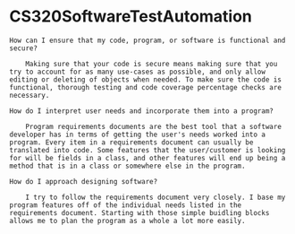# CS320SoftwareTestAutomation


    How can I ensure that my code, program, or software is functional and secure?
    
        Making sure that your code is secure means making sure that you try to account for as many use-cases as possible, and only allow editing or deleting of objects when needed. To make sure the code is functional, thorough testing and code coverage percentage checks are necessary.
    
    How do I interpret user needs and incorporate them into a program?
    
        Program requirements documents are the best tool that a software developer has in terms of getting the user's needs worked into a program. Every item in a requirements document can usually be translated into code. Some features that the user/customer is looking for will be fields in a class, and other features will end up being a method that is in a class or somewhere else in the program.
    
    How do I approach designing software?
    
        I try to follow the requirements document very closely. I base my program features off of the individual needs listed in the requirements document. Starting with those simple buidling blocks allows me to plan the program as a whole a lot more easily.

